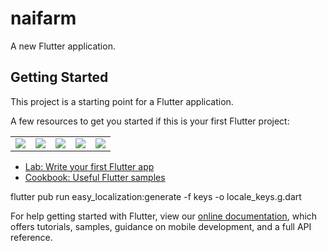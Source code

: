 # naifarm

A new Flutter application.

## Getting Started

This project is a starting point for a Flutter application.

A few resources to get you started if this is your first Flutter project:

<table>
  <td>
    <img src="https://www.img.in.th/images/a9bad8c38bbe90521869db0f2de9a2ba.png" />
  </td>
   <td><img src="https://www.img.in.th/images/828acc3c26c81a890a572262e5c0ab7a.png" />
      </td>
    <td><img src="https://www.img.in.th/images/3a9f57d3f8b3999c8da694a8e8e67ec1.png" />
      </td>
    <td><img src="https://www.img.in.th/images/5aa7e8b93dd1d8af243a0a20e3be895b.png" />
      </td>
    <td><img src="https://www.img.in.th/images/1e8d034d0325bd2546c1b090f28efb69.png" />
      </td>
   
  </table>


- [Lab: Write your first Flutter app](https://flutter.dev/docs/get-started/codelab)
- [Cookbook: Useful Flutter samples](https://flutter.dev/docs/cookbook)

flutter pub run easy_localization:generate -f keys -o locale_keys.g.dart

For help getting started with Flutter, view our
[online documentation](https://flutter.dev/docs), which offers tutorials,
samples, guidance on mobile development, and a full API reference.
